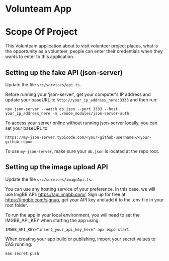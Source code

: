# Volunteam App


# Scope Of Project

This Volunteam application about to visit volunteer project places, what is the opportunity as a volunteer, people can enter their credentials when they wants to enter to this application.

## Setting up the fake API (json-server)

Update the file `src/services/api.ts`.

Before running your 'json-server', get your computer's IP address and update your baseURL to `http://your_ip_address_here:3333` and then run:

```
npx json-server --watch db.json --port 3333 --host your_ip_address_here -m ./node_modules/json-server-auth
```

To access your server online without running json-server locally, you can set your baseURL to:

```
https://my-json-server.typicode.com/<your-github-username>/<your-github-repo>
```

To use `my-json-server`, make sure your `db.json` is located at the repo root.

## Setting up the image upload API

Update the file `src/services/imageApi.ts`.

You can use any hosting service of your preference. In this case, we will use ImgBB API: https://api.imgbb.com/.
Sign up for free at https://imgbb.com/signup, get your API key and add it to the .env file in your root folder.

To run the app in your local environment, you will need to set the IMGBB_API_KEY when starting the app using:

```
IMGBB_API_KEY="insert_your_api_key_here" npx expo start
```

When creating your app build or publishing, import your secret values to EAS running:

```
eas secret:push
```
